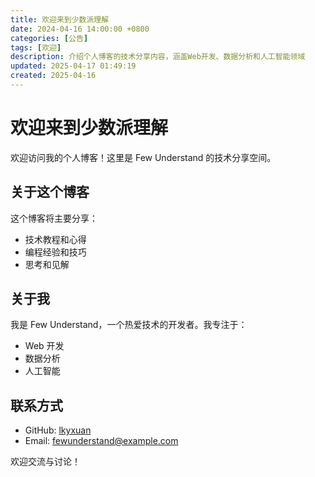 ```yaml
---
title: 欢迎来到少数派理解
date: 2024-04-16 14:00:00 +0800
categories: [公告]
tags: [欢迎]
description: 介绍个人博客的技术分享内容，涵盖Web开发、数据分析和人工智能领域
updated: 2025-04-17 01:49:19
created: 2025-04-16
---
```


# 欢迎来到少数派理解

欢迎访问我的个人博客！这里是 Few Understand 的技术分享空间。

## 关于这个博客

这个博客将主要分享：
- 技术教程和心得
- 编程经验和技巧
- 思考和见解

## 关于我

我是 Few Understand，一个热爱技术的开发者。我专注于：
- Web 开发
- 数据分析
- 人工智能

## 联系方式

- GitHub: [lkyxuan](https://github.com/lkyxuan)
- Email: fewunderstand@example.com

欢迎交流与讨论！ 